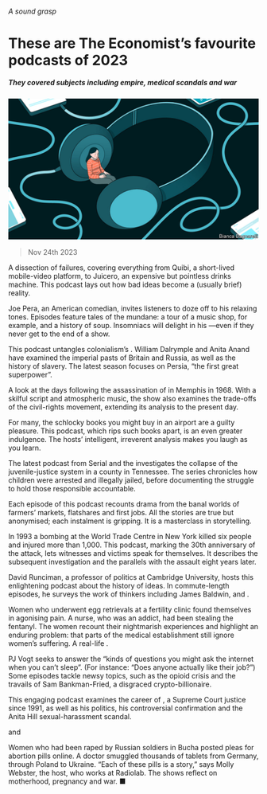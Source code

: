 ###### A sound grasp

# These are The Economist’s favourite podcasts of 2023 

##### They covered subjects including empire, medical scandals and war 

![image](images/20231202_CUD001.jpg) 

> Nov 24th 2023 


A dissection of failures, covering everything from Quibi, a short-lived mobile-video platform, to Juicero, an expensive but pointless drinks machine. This podcast lays out how bad ideas become a (usually brief) reality. 


Joe Pera, an American comedian, invites listeners to doze off to his relaxing tones. Episodes feature tales of the mundane: a tour of a music shop, for example, and a history of soup. Insomniacs will delight in his —even if they never get to the end of a show.


This podcast untangles colonialism’s . William Dalrymple and Anita Anand have examined the imperial pasts of Britain and Russia, as well as the history of slavery. The latest season focuses on Persia, “the first great superpower”.


A look at the days following the assassination of  in Memphis in 1968. With a skilful script and atmospheric music, the show also examines the trade-offs of the civil-rights movement, extending its analysis to the present day. 


For many, the schlocky books you might buy in an airport are a guilty pleasure. This podcast, which rips such books apart, is an even greater indulgence. The hosts’ intelligent, irreverent analysis makes you laugh as you learn.


The latest podcast from Serial and the investigates the collapse of the juvenile-justice system in a county in Tennessee. The series chronicles how children were arrested and illegally jailed, before documenting the struggle to hold those responsible accountable.


Each episode of this podcast recounts drama from the banal worlds of farmers’ markets, flatshares and first jobs. All the stories are true but anonymised; each instalment is gripping. It is a masterclass in storytelling.


In 1993 a bombing at the World Trade Centre in New York killed six people and injured more than 1,000. This podcast, marking the 30th anniversary of the attack, lets witnesses and victims speak for themselves. It describes the subsequent investigation and the parallels with the assault eight years later. 


David Runciman, a professor of politics at Cambridge University, hosts this enlightening podcast about the history of ideas. In commute-length episodes, he surveys the work of thinkers including James Baldwin,  and . 


Women who underwent egg retrievals at a fertility clinic found themselves in agonising pain. A nurse, who was an addict, had been stealing the fentanyl. The women recount their nightmarish experiences and highlight an enduring problem: that parts of the medical establishment still ignore women’s suffering. A real-life . 


PJ Vogt seeks to answer the “kinds of questions you might ask the internet when you can’t sleep”. (For instance: “Does anyone actually like their job?”) Some episodes tackle newsy topics, such as the opioid crisis and the travails of Sam Bankman-Fried, a disgraced crypto-billionaire.


This engaging podcast examines the career of , a Supreme Court justice since 1991, as well as his politics, his controversial confirmation and the Anita Hill sexual-harassment scandal. 

and 

Women who had been raped by Russian soldiers in Bucha posted pleas for abortion pills online. A doctor smuggled thousands of tablets from Germany, through Poland to Ukraine. “Each of these pills is a story,” says Molly Webster, the host, who works at Radiolab. The shows reflect on motherhood, pregnancy and war. ■



